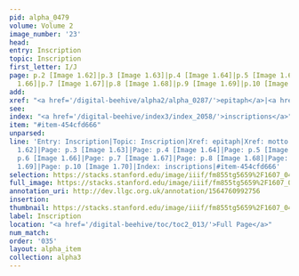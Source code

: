 ```yaml
---
pid: alpha_0479
volume: Volume 2
image_number: '23'
head: 
entry: Inscription
topic: Inscription
first_letter: I/J
page: p.2 [Image 1.62]|p.3 [Image 1.63]|p.4 [Image 1.64]|p.5 [Image 1.65]|p.6 [Image
  1.66]|p.7 [Image 1.67]|p.8 [Image 1.68]|p.9 [Image 1.69]|p.10 [Image 1.70]
add: 
xref: "<a href='/digital-beehive/alpha2/alpha_0287/'>epitaph</a>|<a href='/digital-beehive/alpha3/alpha_0612/'>motto</a>"
see: 
index: "<a href='/digital-beehive/index3/index_2058/'>inscriptions</a>"
item: "#item-454cfd666"
unparsed: 
line: 'Entry: Inscription|Topic: Inscription|Xref: epitaph|Xref: motto|Page: p.2 [Image
  1.62]|Page: p.3 [Image 1.63]|Page: p.4 [Image 1.64]|Page: p.5 [Image 1.65]|Page:
  p.6 [Image 1.66]|Page: p.7 [Image 1.67]|Page: p.8 [Image 1.68]|Page: p.9 [Image
  1.69]|Page: p.10 [Image 1.70]|Index: inscriptions|#item-454cfd666'
selection: https://stacks.stanford.edu/image/iiif/fm855tg5659%2F1607_0490/337,3666,3000,541/full/0/default.jpg
full_image: https://stacks.stanford.edu/image/iiif/fm855tg5659%2F1607_0490/full/full/0/default.jpg
annotation_uri: http://dev.llgc.org.uk/annotation/1564760992756
insertion: 
thumbnail: https://stacks.stanford.edu/image/iiif/fm855tg5659%2F1607_0490/337,3666,600,180/250,/0/default.jpg
label: Inscription
location: "<a href='/digital-beehive/toc/toc2_013/'>Full Page</a>"
num_match: 
order: '035'
layout: alpha_item
collection: alpha3
---
```

